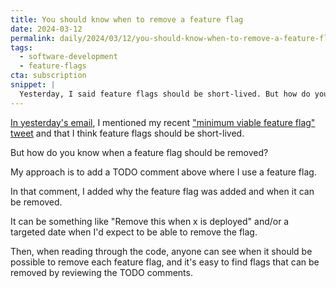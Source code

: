 ```yaml
---
title: You should know when to remove a feature flag
date: 2024-03-12
permalink: daily/2024/03/12/you-should-know-when-to-remove-a-feature-flag
tags:
  - software-development
  - feature-flags
cta: subscription
snippet: |
  Yesterday, I said feature flags should be short-lived. But how do you know when a flag can be removed?
---
```


[In yesterday's email][yesterday], I mentioned my recent ["minimum viable feature flag" tweet][tweet] and that I think feature flags should be short-lived.

But how do you know when a feature flag should be removed?

My approach is to add a TODO comment above where I use a feature flag.

In that comment, I added why the feature flag was added and when it can be removed.

It can be something like "Remove this when x is deployed" and/or a targeted date when I'd expect to be able to remove the flag.

Then, when reading through the code, anyone can see when it should be possible to remove each feature flag, and it's easy to find flags that can be removed by reviewing the TODO comments.

[tweet]: https://twitter.com/opdavies/status/1767846980250714261
[yesterday]: {{site.url}}/daily/2024/03/11/feature-flags-should-be-short-lived
